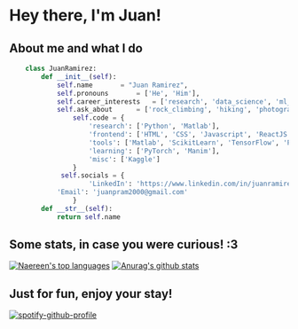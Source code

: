 # Hey there, I'm Juan!
## About me and what I do
```python
	class JuanRamirez:
    	def __init__(self): 
        	self.name 		= "Juan Ramirez",
    		self.pronouns 		= ['He', 'Him'],
        	self.career_interests 	= ['research', 'data_science', 'ml_engineer', 'teaching', 'mentoring', 'frontend_engineer'],
        	self.ask_about 		= ['rock_climbing', 'hiking', 'photography', 'filmmaking', 'sudoku'],
            	self.code = {
            		'research': ['Python', 'Matlab'],
                	'frontend': ['HTML', 'CSS', 'Javascript', 'ReactJS' ,'Bootstrap', 'TailwindCSS'],
                	'tools': ['Matlab', 'ScikitLearn', 'TensorFlow', 'Pandas', 'MatPlotLib', 'Seaborn', 'Jupyter notebook', 'GIT', 'Github'],
                	'learning': ['PyTorch', 'Manim'],
                	'misc': ['Kaggle']
            	}
           	 self.socials = {
            		'LinkedIn': 'https://www.linkedin.com/in/juanramirez2000/',
			'Email': 'juanpram2000@gmail.com'
            	}
       	def __str__(self):
        	return self.name
```
## Some stats, in case you were curious! :3
[![Naereen's top languages](https://github-readme-stats.vercel.app/api/top-langs/?username=JuanRamirez2000&theme=blue-green)](https://github.com/anuraghazra/github-readme-stats)
[![Anurag's github stats](https://github-readme-stats.vercel.app/api?username=JuanRamirez2000&theme=blue-green)](https://github.com/anuraghazra/github-readme-stats)

## Just for fun, enjoy your stay!

[![spotify-github-profile](https://spotify-github-profile.vercel.app/api/view?uid=12139070956&cover_image=true&theme=default)](https://github.com/kittinan/spotify-github-profile)
